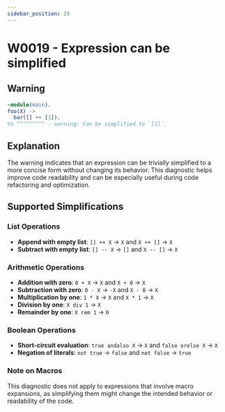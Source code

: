 ```yaml
---
sidebar_position: 19
---
```


# W0019 - Expression can be simplified

## Warning

```erlang
-module(main).
foo(X) ->
  bar([] ++ [1]).
%% ^^^^^^^^^ 💡 warning: Can be simplified to `[1]`.
```

## Explanation

The warning indicates that an expression can be trivially simplified to a more
concise form without changing its behavior. This diagnostic helps improve code
readability and can be especially useful during code refactoring and
optimization.

## Supported Simplifications

### List Operations

- **Append with empty list**: `[] ++ X` → `X` and `X ++ []` → `X`
- **Subtract with empty list**: `[] -- X` → `[]` and `X -- []` → `X`

### Arithmetic Operations

- **Addition with zero**: `0 + X` → `X` and `X + 0` → `X`
- **Subtraction with zero**: `0 - X` → `-X` and `X - 0` → `X`
- **Multiplication by one**: `1 * X` → `X` and `X * 1` → `X`
- **Division by one**: `X div 1` → `X`
- **Remainder by one**: `X rem 1` → `0`

### Boolean Operations

- **Short-circuit evaluation**: `true andalso X` → `X` and `false orelse X` →
  `X`
- **Negation of literals**: `not true` → `false` and `not false` → `true`

### Note on Macros

This diagnostic does not apply to expressions that involve macro expansions, as
simplifying them might change the intended behavior or readability of the code.
